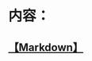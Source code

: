 # 内容：

## [【Markdown】](/Porject/Markdown)

<!--

## [【Shell】](/Porject/Shell)

## [【Docker】](/Porject/Docker)

## [【Mysql】](/Porject/Mysql)

## [【Python】](/Porject/Python)

## [【Saltstack】](/Porject/Saltstack)

## [【ELK】](/Porject/ELK)

-->

